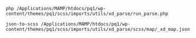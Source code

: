 `php /Applications/MAMP/htdocs/pq1/wp-content/themes/pq1/scss/imports/utils/xd_parse/run_parse.php`

`json-to-scss /Applications/MAMP/htdocs/pq1/wp-content/themes/pq1/scss/imports/utils/xd_parse/scss/map/_xd_map.json`